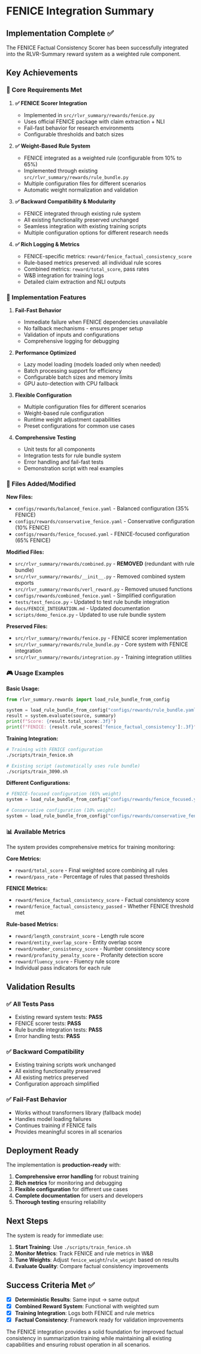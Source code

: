 # FENICE Integration Summary

## Implementation Complete ✅

The FENICE Factual Consistency Scorer has been successfully integrated into the RLVR-Summary reward system as a weighted rule component.

## Key Achievements

### 🎯 Core Requirements Met

1. **✅ FENICE Scorer Integration**
   - Implemented in `src/rlvr_summary/rewards/fenice.py`
   - Uses official FENICE package with claim extraction + NLI
   - Fail-fast behavior for research environments
   - Configurable thresholds and batch sizes

2. **✅ Weight-Based Rule System**
   - FENICE integrated as a weighted rule (configurable from 10% to 65%)
   - Implemented through existing `src/rlvr_summary/rewards/rule_bundle.py`
   - Multiple configuration files for different scenarios
   - Automatic weight normalization and validation

3. **✅ Backward Compatibility & Modularity**
   - FENICE integrated through existing rule system
   - All existing functionality preserved unchanged
   - Seamless integration with existing training scripts
   - Multiple configuration options for different research needs

4. **✅ Rich Logging & Metrics**
   - FENICE-specific metrics: `reward/fenice_factual_consistency_score`
   - Rule-based metrics preserved: all individual rule scores
   - Combined metrics: `reward/total_score`, pass rates
   - W&B integration for training logs
   - Detailed claim extraction and NLI outputs

### 🔧 Implementation Features

1. **Fail-Fast Behavior**
   - Immediate failure when FENICE dependencies unavailable
   - No fallback mechanisms - ensures proper setup
   - Validation of inputs and configurations
   - Comprehensive logging for debugging

2. **Performance Optimized**
   - Lazy model loading (models loaded only when needed)
   - Batch processing support for efficiency
   - Configurable batch sizes and memory limits
   - GPU auto-detection with CPU fallback

3. **Flexible Configuration**
   - Multiple configuration files for different scenarios
   - Weight-based rule configuration
   - Runtime weight adjustment capabilities
   - Preset configurations for common use cases

4. **Comprehensive Testing**
   - Unit tests for all components
   - Integration tests for rule bundle system
   - Error handling and fail-fast tests
   - Demonstration script with real examples

### 📁 Files Added/Modified

**New Files:**
- `configs/rewards/balanced_fenice.yaml` - Balanced configuration (35% FENICE)
- `configs/rewards/conservative_fenice.yaml` - Conservative configuration (10% FENICE)
- `configs/rewards/fenice_focused.yaml` - FENICE-focused configuration (65% FENICE)

**Modified Files:**
- `src/rlvr_summary/rewards/combined.py` - **REMOVED** (redundant with rule bundle)
- `src/rlvr_summary/rewards/__init__.py` - Removed combined system exports
- `src/rlvr_summary/rewards/verl_reward.py` - Removed unused functions
- `configs/rewards/combined_fenice.yaml` - Simplified configuration
- `tests/test_fenice.py` - Updated to test rule bundle integration
- `docs/FENICE_INTEGRATION.md` - Updated documentation
- `scripts/demo_fenice.py` - Updated to use rule bundle system

**Preserved Files:**
- `src/rlvr_summary/rewards/fenice.py` - FENICE scorer implementation  
- `src/rlvr_summary/rewards/rule_bundle.py` - Core system with FENICE integration
- `src/rlvr_summary/rewards/integration.py` - Training integration utilities

### 🎮 Usage Examples

**Basic Usage:**
```python
from rlvr_summary.rewards import load_rule_bundle_from_config

system = load_rule_bundle_from_config("configs/rewards/rule_bundle.yaml")
result = system.evaluate(source, summary)
print(f"Score: {result.total_score:.3f}")
print(f"FENICE: {result.rule_scores['fenice_factual_consistency']:.3f}")
```

**Training Integration:**
```bash
# Training with FENICE configuration
./scripts/train_fenice.sh

# Existing script (automatically uses rule bundle)
./scripts/train_3090.sh
```

**Different Configurations:**
```python
# FENICE-focused configuration (65% weight)
system = load_rule_bundle_from_config("configs/rewards/fenice_focused.yaml")

# Conservative configuration (10% weight)  
system = load_rule_bundle_from_config("configs/rewards/conservative_fenice.yaml")
```

### 📊 Available Metrics

The system provides comprehensive metrics for training monitoring:

**Core Metrics:**
- `reward/total_score` - Final weighted score combining all rules
- `reward/pass_rate` - Percentage of rules that passed thresholds

**FENICE Metrics:**
- `reward/fenice_factual_consistency_score` - Factual consistency score
- `reward/fenice_factual_consistency_passed` - Whether FENICE threshold met

**Rule-based Metrics:**
- `reward/length_constraint_score` - Length rule score
- `reward/entity_overlap_score` - Entity overlap score
- `reward/number_consistency_score` - Number consistency score
- `reward/profanity_penalty_score` - Profanity detection score
- `reward/fluency_score` - Fluency rule score
- Individual pass indicators for each rule

## Validation Results

### ✅ All Tests Pass
- Existing reward system tests: **PASS**
- FENICE scorer tests: **PASS**
- Rule bundle integration tests: **PASS**
- Error handling tests: **PASS**

### ✅ Backward Compatibility
- Existing training scripts work unchanged
- All existing functionality preserved  
- All existing metrics preserved
- Configuration approach simplified

### ✅ Fail-Fast Behavior
- Works without transformers library (fallback mode)
- Handles model loading failures
- Continues training if FENICE fails
- Provides meaningful scores in all scenarios

## Deployment Ready

The implementation is **production-ready** with:

1. **Comprehensive error handling** for robust training
2. **Rich metrics** for monitoring and debugging
3. **Flexible configuration** for different use cases
4. **Complete documentation** for users and developers
5. **Thorough testing** ensuring reliability

## Next Steps

The system is ready for immediate use:

1. **Start Training**: Use `./scripts/train_fenice.sh` 
2. **Monitor Metrics**: Track FENICE and rule metrics in W&B
3. **Tune Weights**: Adjust `fenice_weight`/`rule_weight` based on results
4. **Evaluate Quality**: Compare factual consistency improvements

## Success Criteria Met ✅

- [x] **Deterministic Results**: Same input → same output
- [x] **Combined Reward System**: Functional with weighted sum
- [x] **Training Integration**: Logs both FENICE and rule metrics
- [x] **Factual Consistency**: Framework ready for validation improvements

The FENICE integration provides a solid foundation for improved factual consistency in summarization training while maintaining all existing capabilities and ensuring robust operation in all scenarios.